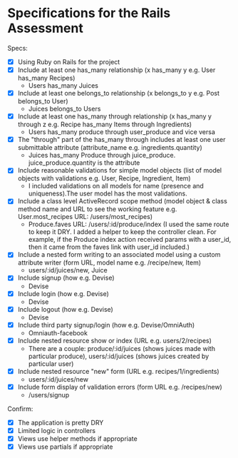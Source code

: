 # Specifications for the Rails Assessment

Specs:
- [x] Using Ruby on Rails for the project
- [x] Include at least one has_many relationship (x has_many y e.g. User has_many Recipes)
    - Users has_many Juices
- [x] Include at least one belongs_to relationship (x belongs_to y e.g. Post belongs_to User)
    - Juices belongs_to Users
- [x] Include at least one has_many through relationship (x has_many y through z e.g. Recipe has_many Items through Ingredients)
    - Users has_many produce through user_produce and vice versa
- [x] The "through" part of the has_many through includes at least one user submittable attribute (attribute_name e.g. ingredients.quantity)
    - Juices has_many Produce through juice_produce. juice_produce.quantity is the attribute
- [x] Include reasonable validations for simple model objects (list of model objects with validations e.g. User, Recipe, Ingredient, Item)
    - I included validations on all models for name (presence and uniqueness).The user model has the most validations.
- [x] Include a class level ActiveRecord scope method (model object & class method name and URL to see the working feature e.g. User.most_recipes URL: /users/most_recipes)
    - Produce.faves  URL: /users/:id/produce/index (I used the same route to keep it DRY. I added a helper to keep the controller clean. For example, if the Produce index action received params with a user_id, then it came from the faves link with user_id included.)
- [x] Include a nested form writing to an associated model using a custom attribute writer (form URL, model name e.g. /recipe/new, Item)
    - users/:id/juices/new, Juice
- [x] Include signup (how e.g. Devise)
    - Devise
- [x] Include login (how e.g. Devise)
    - Devise
- [x] Include logout (how e.g. Devise)
    - Devise
- [x] Include third party signup/login (how e.g. Devise/OmniAuth)
    - Omniauth-facebook
- [x] Include nested resource show or index (URL e.g. users/2/recipes)
    - There are a couple: produce/:id/juices (shows juices made with particular produce), users/:id/juices (shows juices created by particular user)
- [x] Include nested resource "new" form (URL e.g. recipes/1/ingredients)
    - users/:id/juices/new
- [x] Include form display of validation errors (form URL e.g. /recipes/new)
    - /users/signup

Confirm:
- [x] The application is pretty DRY
- [x] Limited logic in controllers
- [x] Views use helper methods if appropriate
- [x] Views use partials if appropriate
